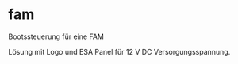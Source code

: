 # fam

Bootssteuerung für eine FAM

Lösung mit Logo und ESA Panel für 12 V DC Versorgungsspannung.


